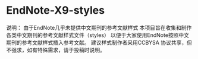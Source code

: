 # EndNote-X9-styles
说明：
由于EndNote几乎未提供中文期刊的参考文献样式
本项目旨在收集和制作各类中文期刊的参考文献样式文件（styles）
以便于大家使用EndNote按照中文期刊的参考文献样式插入参考文献。
建议样式制作者采用CCBYSA 协议共享，但不强求，如有特殊需求，请于投稿时说明。
